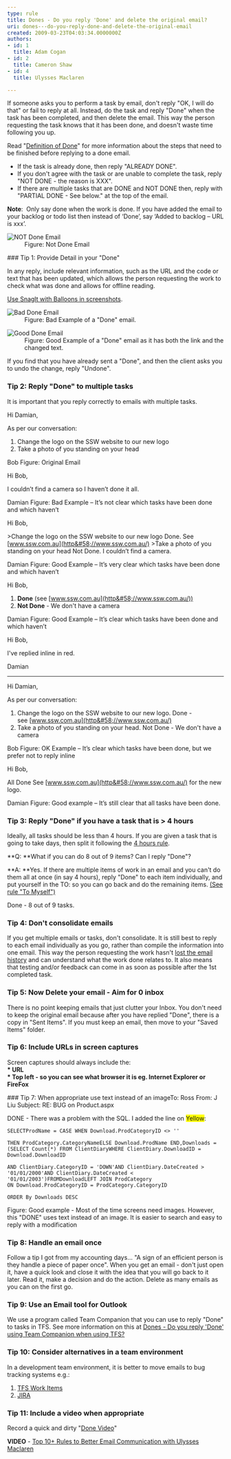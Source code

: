 ```yaml
---
type: rule
title: Dones - Do you reply 'Done' and delete the original email?
uri: dones---do-you-reply-done-and-delete-the-original-email
created: 2009-03-23T04:03:34.0000000Z
authors:
- id: 1
  title: Adam Cogan
- id: 2
  title: Cameron Shaw
- id: 4
  title: Ulysses Maclaren

---
```


 
​​​If someone asks you to perform a task by email, don't reply "OK, I will do that" or fail to reply at all. Instead, do the task and reply "Done" when the task has been completed, and then delete the email. This way the person requesting the task knows that it has been done, and doesn't waste time following you up.

Read "[Definition of Done](/_layouts/15/FIXUPREDIRECT.ASPX?WebId=3dfc0e07-e23a-4cbb-aac2-e778b71166a2&amp;TermSetId=07da3ddf-0924-4cd2-a6d4-a4809ae20160&amp;TermId=6449ae79-ba88-447e-aa48-36173029a2af "Done Criteria")" for more information about the steps that need to be finished before replying to a done email.

 
- If the task is already done, then reply "ALREADY DONE".
- If you don't agree with the task or are unable to complete the task, reply "NOT DONE - the reason is XXX".
- If there are multiple tasks that are DONE and NOT DONE then, reply with "PARTIAL DONE - See below." at the top of the email.


**Note**:  Only say done when the work is done. If you have added the email to your backlog or todo list then instead of ‘Done’, say ‘Added to backlog – URL is xxx’.
<dl class="image"><dt> <img class="ms-rteCustom-ImageArea" alt="NOT Done Email" src="/PublishingImages/NotDone.jpg"> </dt><dd>Figure&#58; Not Done&#160;Email </dd></dl>
### Tip 1: Provide Detail in your "Done"

In any reply, include relevant information, such as the URL and the code or text that has been updated, which allows the person requesting the work to check what was done and allows for offline reading.

[Use SnagIt with Balloons in screenshots](/Pages/HowToUseBalloons.aspx).
<dl class="badImage"><dt> <img class="ms-rteCustom-ImageArea" alt="Bad Done Email" src="/PublishingImages/email_done_bad.JPG"> </dt><dd>Figure&#58; Bad Example of a &quot;Done&quot; email.</dd></dl><dl class="goodImage"><dt> <img class="ms-rteCustom-ImageArea" alt="Good Done Email" src="/PublishingImages/email_done_good.JPG"> </dt><dd>Figure&#58; Good Example of a&#160;&quot;Done&quot; email as it has both the link and the changed text.</dd></dl>
If you find that you have already sent a "Done", and then the client asks you to undo the change, reply "Undone".

### Tip 2: Reply "Done" to multiple tasks

It is important that you reply correctly to emails with multiple tasks.

 
Hi Damian,

As per our conversation:

1. Change the logo on the SSW website to our new logo
2. Take a photo of you standing on your head


Bob
 Figure: Original Email

 
Hi Bob,

I couldn’t find a camera so I haven’t done it all.

Damian
 Figure: Bad Example – It’s not clear which tasks have been done and which haven’t

 
Hi Bob,

&gt;Change the logo on the SSW website to our new logo
Done. See [www.ssw.com.au](http&#58;//www.ssw.com.au/) 
&gt;Take a photo of you standing on your head
Not Done. I couldn’t find a camera.

Damian
 Figure: Good Example – It’s very clear which tasks have been done and which haven’t 

 
Hi Bob,

1. **Done** (see [www.ssw.com.au](http&#58;//www.ssw.com.au/))
2. **Not Done** - We don't have a camera


Damian
 Figure: Good Example – It’s clear which tasks have been done and which haven’t 

 
Hi Bob,

I've replied inline in red.

Damian

-------

Hi Damian,

As per our conversation:

1. Change the logo on the SSW website to our new logo. Done - see [www.ssw.com.au](http&#58;//www.ssw.com.au/)
2. Take a photo of you standing on your head. Not Done - We don't have a camera


Bob
 Figure: OK Example – It’s clear which tasks have been done, but we prefer not to reply inline 

 
Hi Bob,

All Done
See [www.ssw.com.au](http&#58;//www.ssw.com.au/) for the new logo.

Damian
 Figure: Good example – It’s still clear that all tasks have been done. 

### Tip 3: Reply "Done" if you have a task that is &gt; 4 hours

Ideally, all tasks should be less than 4 hours. If you are given a task that is going to take days, then split it following the [4 hours rule](/_layouts/15/FIXUPREDIRECT.ASPX?WebId=3dfc0e07-e23a-4cbb-aac2-e778b71166a2&amp;TermSetId=07da3ddf-0924-4cd2-a6d4-a4809ae20160&amp;TermId=c0d01e55-619e-4f99-a480-6c9f0bfe9855).

**Q: **What if you can do 8 out of 9 items? Can I reply "Done"?

**A: **Yes. If there are multiple items of work in an email and you can't do them all at once (in say 4 hours), reply "Done" to each item individually, and put yourself in the TO: so you can go back and do the remaining items. [(See rule "To Myself")](/Pages/EmailToMyself.aspx)

Done - 8 out of 9 tasks.

### Tip 4: Don't consolidate emails

If you get multiple emails or tasks, don't consolidate. It is still best to reply to each email individually as you go, rather than compile the information into one email. This way the person requesting the work hasn't [lost the email history](/Pages/KeepEmailHistory.aspx) and can understand what the work done relates to. It also means that testing and/or feedback can come in as soon as possible after the 1st completed task.

### Tip 5: Now Delete your email - Aim for 0 inbox

There is no point keeping emails that just clutter your Inbox. You don't need to keep the original email because after you have replied "Done", there is a copy in "Sent Items". If you must keep an email, then move to your "Saved Items" folder.

### Tip 6: Include URLs in screen captures
<dl class="greyBox"><dt>Screen captures should always include the&#58;<br><strong>* URL </strong> <br><strong>* Top left - so you can see what browser it is eg. Internet Explorer or FireFox </strong></dt></dl>
### Tip 7: When appropriate use text instead of an image
​  
To: Ross
From: J Liu
Subject: RE: BUG on Product.aspx


DONE - There was a problem with the SQL. I added the line on <font style="background-color&#58;#ffff00;">Yellow</font>:
​ <br>   

```
SELECTProdName = CASE WHEN Download.ProdCategoryID <> ''

THEN ProdCategory.CategoryNameELSE Download.ProdName END,Downloads = (SELECT Count(*) FROM ClientDiaryWHERE ClientDiary.DownloadID = Download.DownloadID 

AND ClientDiary.CategoryID = 'DOWN'AND ClientDiary.DateCreated > '01/01/2000'AND ClientDiary.DateCreated < '01/01/2003')FROMDownloadLEFT JOIN ProdCategory 
ON Download.ProdCategoryID = ProdCategory.CategoryID    ​
​
ORDER By Downloads DESC​
```


 ​Figure: Good example - Most of the time screens need images. However, this "DONE" uses text instead of an image. It is easier to search and easy to reply with a modification 
### Tip 8: Handle an email once

Follow a tip I got from my accounting days... "A sign of an efficient person is they handle a piece of paper once". When you get an email - don't just open it, have a quick look and close it with the idea that you will go back to it later. Read it, make a decision and do the action. Delete as many emails as you can on the first go.

### Tip 9: Use an Email tool for Outlook

We use a program called Team Companion that you can use to reply "Done" to tasks in TFS. See more information on this at [Dones - Do you reply 'Done' using Team Companion when using TFS?](/_layouts/15/FIXUPREDIRECT.ASPX?WebId=3dfc0e07-e23a-4cbb-aac2-e778b71166a2&amp;TermSetId=07da3ddf-0924-4cd2-a6d4-a4809ae20160&amp;TermId=832f208b-b150-4a23-814a-a0626b32f436)

### Tip 10: Consider alternatives in a team environment

In a development team environment, it is better to move emails to bug tracking systems e.g.:

1. [TFS Work Items](http&#58;//www.ssw.com.au/ssw/Standards/Rules/RulesToBetterProjectManagementWithTFS.aspx)
2. [JIRA](/_layouts/15/FIXUPREDIRECT.ASPX?WebId=3dfc0e07-e23a-4cbb-aac2-e778b71166a2&amp;TermSetId=07da3ddf-0924-4cd2-a6d4-a4809ae20160&amp;TermId=b7c04757-85e5-4a0f-ab48-7d2fbfabe9d7)


### Tip 11: Include a video when appropriate

Record a quick and dirty "[Done Video](/_layouts/15/FIXUPREDIRECT.ASPX?WebId=3dfc0e07-e23a-4cbb-aac2-e778b71166a2&amp;TermSetId=07da3ddf-0924-4cd2-a6d4-a4809ae20160&amp;TermId=215be2dd-4a90-4f0f-a5fa-dbed2edca461)"

**VIDEO** - [Top 10+ Rules to Better Email Communication with Ulysses Maclaren](https&#58;//www.youtube.com/watch?v=LAqRokqq4jI)

